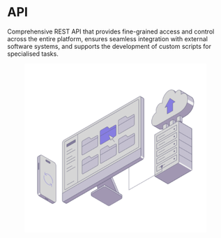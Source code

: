 # API

Comprehensive REST API that provides fine-grained access and control across the entire platform, ensures seamless integration with external software systems, and supports the development of custom scripts for specialised tasks.

<figure><img src="../../../.gitbook/assets/api2.png" alt="" width="417"><figcaption></figcaption></figure>
